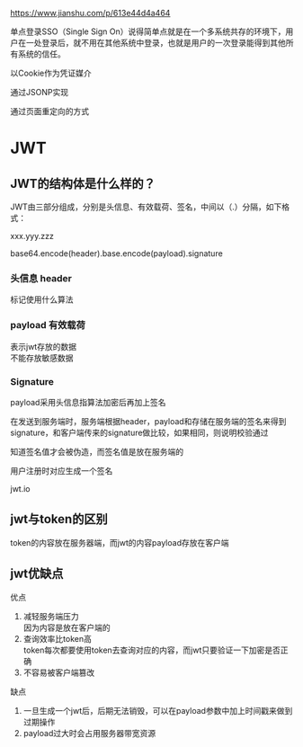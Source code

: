 https://www.jianshu.com/p/613e44d4a464

单点登录SSO（Single Sign On）说得简单点就是在一个多系统共存的环境下，用户在一处登录后，就不用在其他系统中登录，也就是用户的一次登录能得到其他所有系统的信任。


以Cookie作为凭证媒介

通过JSONP实现

通过页面重定向的方式

# JWT
## JWT的结构体是什么样的？
JWT由三部分组成，分别是头信息、有效载荷、签名，中间以（.）分隔，如下格式：

xxx.yyy.zzz

base64.encode(header).base.encode(payload).signature

### 头信息 header

标记使用什么算法

### payload 有效载荷

表示jwt存放的数据  
不能存放敏感数据

### Signature

payload采用头信息指算法加密后再加上签名



在发送到服务端时，服务端根据header，payload和存储在服务端的签名来得到signature，和客户端传来的signature做比较，如果相同，则说明校验通过

知道签名值才会被伪造，而签名值是放在服务端的

用户注册时对应生成一个签名

jwt.io
## jwt与token的区别
token的内容放在服务器端，而jwt的内容payload存放在客户端

## jwt优缺点
优点
1. 减轻服务端压力  
因为内容是放在客户端的
2. 查询效率比token高  
token每次都要使用token去查询对应的内容，而jwt只要验证一下加密是否正确
3. 不容易被客户端篡改

缺点
1. 一旦生成一个jwt后，后期无法销毁，可以在payload参数中加上时间戳来做到过期操作
2. payload过大时会占用服务器带宽资源